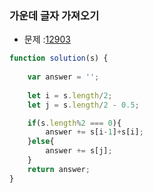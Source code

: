 ### 가운데 글자 가져오기

- 문제 :[12903](https://programmers.co.kr/learn/courses/30/lessons/12903)

~~~javascript
function solution(s) {
    
    var answer = '';
    
    let i = s.length/2;
    let j = s.length/2 - 0.5;

    if(s.length%2 === 0){
        answer += s[i-1]+s[i];
    }else{
        answer += s[j];
    }
    return answer;
}
~~~

